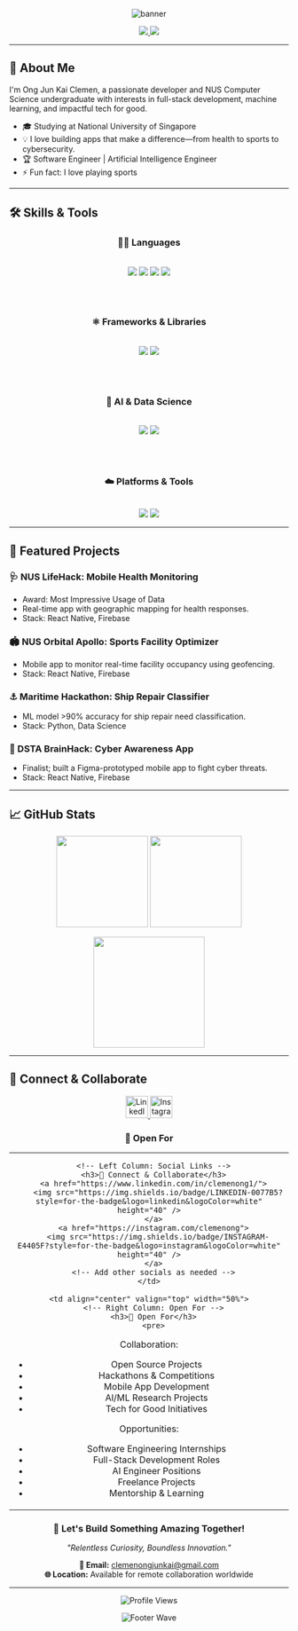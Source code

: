<!-- Banner -->
<p align="center">
  <img src="https://capsule-render.vercel.app/api?type=waving&color=gradient&height=160&section=header&text=Hi,%20I'm%20Clemen!&fontSize=45&fontAlignY=35&desc=Welcome%20to%20my%20GitHub%20Profile&descAlignY=55&descAlign=62" alt="banner"/>
</p>
<!-- Profile pic + Contact Links -->
<p align="center">
  <a href="https://www.linkedin.com/in/clemenong1/">
    <img src="https://img.shields.io/badge/LinkedIn-0077B5?style=for-the-badge&logo=linkedin&logoColor=white"/>
  </a>
  <a href="mailto:clemenongjunkai@gmail.com">
    <img src="https://img.shields.io/badge/Gmail-D14836?style=for-the-badge&logo=gmail&logoColor=white"/>
  </a>
</p>

---

## 👋 About Me
I'm Ong Jun Kai Clemen, a passionate developer and NUS Computer Science undergraduate with interests in full-stack development, machine learning, and impactful tech for good.
- 🎓 Studying at National University of Singapore
- 💡 I love building apps that make a difference—from health to sports to cybersecurity.
- 🏆 Software Engineer | Artificial Intelligence Engineer
- ⚡ Fun fact: I love playing sports

---

## 🛠️ Skills & Tools

<div align="center">

### 👨‍💻 Languages
<br>
<img src="https://img.shields.io/badge/Python-3776AB?style=for-the-badge&logo=python&logoColor=white" />
<img src="https://img.shields.io/badge/Java-007396?style=for-the-badge&logo=java&logoColor=white" />
<img src="https://img.shields.io/badge/JavaScript-F7DF1E?style=for-the-badge&logo=javascript&logoColor=black" />
<img src="https://img.shields.io/badge/TypeScript-3178C6?style=for-the-badge&logo=typescript&logoColor=white" />

<br><br>

### ⚛️ Frameworks & Libraries
<br>
<img src="https://img.shields.io/badge/React%20Native-20232A?style=for-the-badge&logo=react&logoColor=61DAFB" />
<img src="https://img.shields.io/badge/Express.js-000000?style=for-the-badge&logo=express&logoColor=white" />

<br><br>

### 🤖 AI & Data Science
<br>
<img src="https://img.shields.io/badge/scikit--learn-F7931E?style=for-the-badge&logo=scikit-learn&logoColor=white" />
<img src="https://img.shields.io/badge/TensorFlow-FF6F00?style=for-the-badge&logo=tensorflow&logoColor=white" />

<br><br>

### ☁️ Platforms & Tools
<br>
<img src="https://img.shields.io/badge/Firebase-FFCA28?style=for-the-badge&logo=firebase&logoColor=black" />
<img src="https://img.shields.io/badge/Figma-F24E1E?style=for-the-badge&logo=figma&logoColor=white" />

</div>

---

## 🌟 Featured Projects

### 🩺 NUS LifeHack: Mobile Health Monitoring
- Award: Most Impressive Usage of Data
- Real-time app with geographic mapping for health responses.  
- Stack: React Native, Firebase

### 🏟️ NUS Orbital Apollo: Sports Facility Optimizer
- Mobile app to monitor real-time facility occupancy using geofencing.  
- Stack: React Native, Firebase

### ⚓ Maritime Hackathon: Ship Repair Classifier
- ML model >90% accuracy for ship repair need classification.  
- Stack: Python, Data Science

### 🦾 DSTA BrainHack: Cyber Awareness App
- Finalist; built a Figma-prototyped mobile app to fight cyber threats.  
- Stack: React Native, Firebase

---

## 📈 GitHub Stats
<p align="center">
  <img src="https://github-readme-stats.vercel.app/api?username=clemenong1&show_icons=true&theme=react&hide_title=true" height="165">
  <img src="https://github-readme-stats.vercel.app/api/top-langs/?username=clemenong1&layout=compact&theme=react" height="165">
</p>
<p align="center">
  <img src="https://github-readme-activity-graph.cyclic.app/graph?username=clemenong1&theme=react-dark" height="200"/>
</p>

---
## 🤝 Connect & Collaborate

<div align="center">

<!-- Social Media Links with Custom Styling -->
<a href="https://www.linkedin.com/in/clemenong1/">
  <img src="https://img.shields.io/badge/LINKEDIN-0077B5?style=for-the-badge&logo=linkedin&logoColor=white&labelColor=0077B5" alt="LinkedIn" height="40"/>
</a>
<a href="https://instagram.com/clemenong">
  <img src="https://img.shields.io/badge/INSTAGRAM-E4405F?style=for-the-badge&logo=instagram&logoColor=white&labelColor=E4405F" alt="Instagram" height="40"/>
</a>

### 🎯 Open For

<table>
  <tr>
    <td align="center" valign="top" width="50%">
      
      <!-- Left Column: Social Links -->
      <h3>🤝 Connect & Collaborate</h3>
      <a href="https://www.linkedin.com/in/clemenong1/">
        <img src="https://img.shields.io/badge/LINKEDIN-0077B5?style=for-the-badge&logo=linkedin&logoColor=white" height="40" />
      </a>
      <a href="https://instagram.com/clemenong">
        <img src="https://img.shields.io/badge/INSTAGRAM-E4405F?style=for-the-badge&logo=instagram&logoColor=white" height="40" />
      </a>
      <!-- Add other socials as needed -->
    </td>
    
    <td align="center" valign="top" width="50%">
      <!-- Right Column: Open For -->
      <h3>🎯 Open For</h3>
      <pre>
Collaboration:
- Open Source Projects
- Hackathons & Competitions
- Mobile App Development
- AI/ML Research Projects
- Tech for Good Initiatives

Opportunities:
- Software Engineering Internships
- Full-Stack Development Roles
- AI Engineer Positions
- Freelance Projects
- Mentorship & Learning
      </pre>
    </td>
  </tr>
</table>

### 💌 Let's Build Something Amazing Together!

*"Relentless Curiosity, Boundless Innovation."*

**📧 Email:** clemenongjunkai@gmail.com  
**🌐 Location:** Available for remote collaboration worldwide

---

![Profile Views](https://komarev.com/ghpvc/?username=clemenong1&label=Profile%20Views&color=667eea&style=flat-square)

<!-- Animated Footer -->
<img src="https://capsule-render.vercel.app/api?type=waving&color=0:667eea,50:764ba2,100:f093fb&height=100&section=footer&fontSize=16&fontColor=fff&animation=twinkling" alt="Footer Wave"/>

</div>
